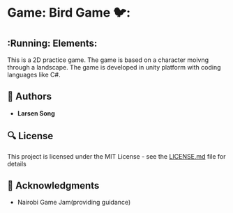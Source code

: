 # Game: Bird Game 🐦:


## :Running: **Elements:**

 This is a 2D practice game. The game is based on a character moivng through a landscape.
The game is developed in unity platform with coding languages like C#.

## :blue_book: Authors
* **Larsen Song** 

## :mag: License

This project is licensed under the MIT License - see the [LICENSE.md](https://github.com/larsensong/Bird_game/blob/master/LICENSE.md) file for details



## :mega: Acknowledgments

* Nairobi Game Jam(providing guidance)
